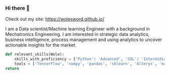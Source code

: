 ### Hi there 👋

Check out my site: https://wolesword.github.io/

I am a Data scientist/Machine learning Engineer with a background in Mechatronics Engineering. I am interested in strategic data analytics, business intelligence, process management and using analytics to uncover actionable insights for the market.

``` python
def relevant_skills(Wole):
    skills_with_proficiency = {'Python': 'Advanced', 'SQL': 'Intermidiate', 'ML': 'Advanced', 'HTML & CSS': 'Intermediate'}
    tools = ['TensorFlow', 'numpy', 'pandas', 'sklearn', 'Alteryx', 'matplotlib', 'PowerBI', 'Tableau']
return 
```
<!--
**Wolesword/Wolesword** is a ✨ _special_ ✨ repository because its `README.md` (this file) appears on your GitHub profile.
-->
